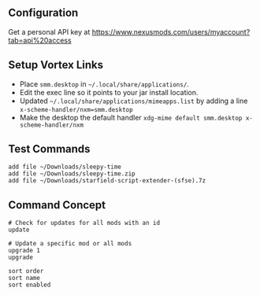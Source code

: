## Configuration

Get a personal API key at https://www.nexusmods.com/users/myaccount?tab=api%20access


## Setup Vortex Links
- Place `smm.desktop` in `~/.local/share/applications/`.
- Edit the exec line so it points to your jar install location.
- Updated `~/.local/share/applications/mimeapps.list` by adding a line `x-scheme-handler/nxm=smm.desktop`
- Make the desktop the default handler `xdg-mime default smm.desktop x-scheme-handler/nxm`


## Test Commands
```
add file ~/Downloads/sleepy-time
add file ~/Downloads/sleepy-time.zip
add file ~/Downloads/starfield-script-extender-(sfse).7z
```

## Command Concept

```
# Check for updates for all mods with an id
update

# Update a specific mod or all mods
upgrade 1
upgrade

sort order
sort name
sort enabled

```
